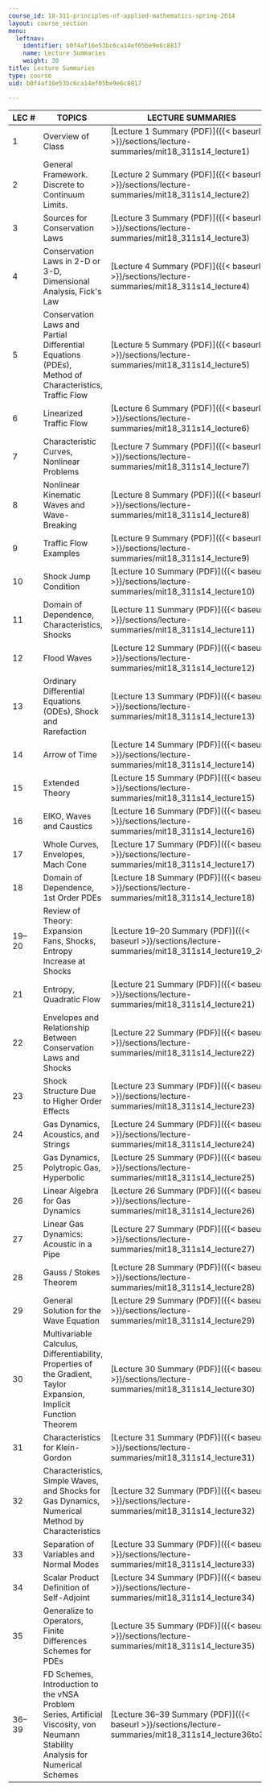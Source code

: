 ```yaml
---
course_id: 18-311-principles-of-applied-mathematics-spring-2014
layout: course_section
menu:
  leftnav:
    identifier: b0f4af16e53bc6ca14ef05be9e6c8817
    name: Lecture Summaries
    weight: 30
title: Lecture Summaries
type: course
uid: b0f4af16e53bc6ca14ef05be9e6c8817

---
```


| LEC # | TOPICS  | LECTURE SUMMARIES |
| --- | --- | --- |
| 1 | Overview of Class | [Lecture 1 Summary (PDF)]({{< baseurl >}}/sections/lecture-summaries/mit18_311s14_lecture1) |
| 2 | General Framework. Discrete to Continuum Limits.  | [Lecture 2 Summary (PDF)]({{< baseurl >}}/sections/lecture-summaries/mit18_311s14_lecture2) |
| 3 | Sources for Conservation Laws | [Lecture 3 Summary (PDF)]({{< baseurl >}}/sections/lecture-summaries/mit18_311s14_lecture3) |
| 4 | Conservation Laws in 2-D or 3-D, Dimensional Analysis, Fick's Law | [Lecture 4 Summary (PDF)]({{< baseurl >}}/sections/lecture-summaries/mit18_311s14_lecture4) |
| 5 | Conservation Laws and Partial Differential Equations (PDEs), Method of Characteristics, Traffic Flow | [Lecture 5 Summary (PDF)]({{< baseurl >}}/sections/lecture-summaries/mit18_311s14_lecture5) |
| 6 | Linearized Traffic Flow | [Lecture 6 Summary (PDF)]({{< baseurl >}}/sections/lecture-summaries/mit18_311s14_lecture6) |
| 7 | Characteristic Curves, Nonlinear Problems | [Lecture 7 Summary (PDF)]({{< baseurl >}}/sections/lecture-summaries/mit18_311s14_lecture7) |
| 8 | Nonlinear Kinematic Waves and Wave-Breaking | [Lecture 8 Summary (PDF)]({{< baseurl >}}/sections/lecture-summaries/mit18_311s14_lecture8) |
| 9 | Traffic Flow Examples | [Lecture 9 Summary (PDF)]({{< baseurl >}}/sections/lecture-summaries/mit18_311s14_lecture9) |
| 10 | Shock Jump Condition | [Lecture 10 Summary (PDF)]({{< baseurl >}}/sections/lecture-summaries/mit18_311s14_lecture10) |
| 11 | Domain of Dependence, Characteristics, Shocks | [Lecture 11 Summary (PDF)]({{< baseurl >}}/sections/lecture-summaries/mit18_311s14_lecture11) |
| 12 | Flood Waves | [Lecture 12 Summary (PDF)]({{< baseurl >}}/sections/lecture-summaries/mit18_311s14_lecture12) |
| 13 | Ordinary Differential Equations (ODEs), Shock and Rarefaction | [Lecture 13 Summary (PDF)]({{< baseurl >}}/sections/lecture-summaries/mit18_311s14_lecture13) |
| 14 | Arrow of Time | [Lecture 14 Summary (PDF)]({{< baseurl >}}/sections/lecture-summaries/mit18_311s14_lecture14) |
| 15 | Extended Theory | [Lecture 15 Summary (PDF)]({{< baseurl >}}/sections/lecture-summaries/mit18_311s14_lecture15) |
| 16 | EIKO, Waves and Caustics | [Lecture 16 Summary (PDF)]({{< baseurl >}}/sections/lecture-summaries/mit18_311s14_lecture16) |
| 17 | Whole Curves, Envelopes, Mach Cone | [Lecture 17 Summary (PDF)]({{< baseurl >}}/sections/lecture-summaries/mit18_311s14_lecture17) |
| 18 | Domain of Dependence, 1st Order PDEs | [Lecture 18 Summary (PDF)]({{< baseurl >}}/sections/lecture-summaries/mit18_311s14_lecture18) |
| 19–20 | Review of Theory: Expansion Fans, Shocks, Entropy Increase at Shocks | [Lecture 19–20 Summary (PDF)]({{< baseurl >}}/sections/lecture-summaries/mit18_311s14_lecture19_20) |
| 21 | Entropy, Quadratic Flow | [Lecture 21 Summary (PDF)]({{< baseurl >}}/sections/lecture-summaries/mit18_311s14_lecture21) |
| 22 | Envelopes and Relationship Between Conservation Laws and Shocks | [Lecture 22 Summary (PDF)]({{< baseurl >}}/sections/lecture-summaries/mit18_311s14_lecture22) |
| 23 | Shock Structure Due to Higher Order Effects | [Lecture 23 Summary (PDF)]({{< baseurl >}}/sections/lecture-summaries/mit18_311s14_lecture23) |
| 24 | Gas Dynamics, Acoustics, and Strings | [Lecture 24 Summary (PDF)]({{< baseurl >}}/sections/lecture-summaries/mit18_311s14_lecture24) |
| 25 | Gas Dynamics, Polytropic Gas, Hyperbolic | [Lecture 25 Summary (PDF)]({{< baseurl >}}/sections/lecture-summaries/mit18_311s14_lecture25) |
| 26 | Linear Algebra for Gas Dynamics | [Lecture 26 Summary (PDF)]({{< baseurl >}}/sections/lecture-summaries/mit18_311s14_lecture26) |
| 27 | Linear Gas Dynamics: Acoustic in a Pipe | [Lecture 27 Summary (PDF)]({{< baseurl >}}/sections/lecture-summaries/mit18_311s14_lecture27) |
| 28 | Gauss / Stokes Theorem | [Lecture 28 Summary (PDF)]({{< baseurl >}}/sections/lecture-summaries/mit18_311s14_lecture28) |
| 29 | General Solution for the Wave Equation | [Lecture 29 Summary (PDF)]({{< baseurl >}}/sections/lecture-summaries/mit18_311s14_lecture29) |
| 30 | Multivariable Calculus, Differentiability, Properties of the Gradient, Taylor Expansion, Implicit Function Theorem | [Lecture 30 Summary (PDF)]({{< baseurl >}}/sections/lecture-summaries/mit18_311s14_lecture30) |
| 31 | Characteristics for Klein-Gordon | [Lecture 31 Summary (PDF)]({{< baseurl >}}/sections/lecture-summaries/mit18_311s14_lecture31) |
| 32 | Characteristics, Simple Waves, and Shocks for Gas Dynamics, Numerical Method by Characteristics | [Lecture 32 Summary (PDF)]({{< baseurl >}}/sections/lecture-summaries/mit18_311s14_lecture32) |
| 33 | Separation of Variables and Normal Modes | [Lecture 33 Summary (PDF)]({{< baseurl >}}/sections/lecture-summaries/mit18_311s14_lecture33) |
| 34 | Scalar Product Definition of Self-Adjoint | [Lecture 34 Summary (PDF)]({{< baseurl >}}/sections/lecture-summaries/mit18_311s14_lecture34) |
| 35 | Generalize to Operators, Finite Differences Schemes for PDEs | [Lecture 35 Summary (PDF)]({{< baseurl >}}/sections/lecture-summaries/mit18_311s14_lecture35) |
| 36–39 | FD Schemes, Introduction to the vNSA Problem Series, Artificial Viscosity, von Neumann Stability Analysis for Numerical Schemes | [Lecture 36–39 Summary (PDF)]({{< baseurl >}}/sections/lecture-summaries/mit18_311s14_lecture36to39)